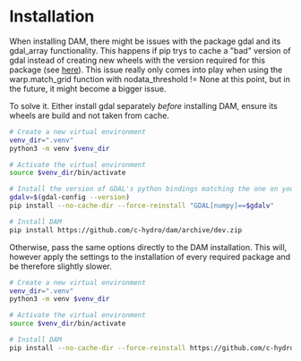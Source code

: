 # Installation

When installing DAM, there might be issues with the package gdal and its gdal_array functionality. This happens if pip trys to cache a "bad" version of gdal instead of creating new wheels with the version required for this package (see [here](https://stackoverflow.com/questions/75372275/importerror-cannot-import-name-gdal-array-from-osgeo)). This issue really only comes into play when using the warp.match_grid function with nodata_threshold != None at this point, but in the future, it might become a bigger issue.

To solve it. Either install gdal separately _before_ installing DAM, ensure its wheels are build and not taken from cache.

```bash
# Create a new virtual environment
venv_dir=".venv"
python3 -m venv $venv_dir

# Activate the virtual environment
source $venv_dir/bin/activate

# Install the version of GDAL's python bindings matching the one on your machine (must be >=3.4.3)
gdalv=$(gdal-config --version)
pip install --no-cache-dir --force-reinstall "GDAL[numpy]==$gdalv"

# Install DAM
pip install https://github.com/c-hydro/dam/archive/dev.zip
```

Otherwise, pass the same options directly to the DAM installation. This will, however apply the settings to the installation of every required package and be therefore slightly slower.

```bash
# Create a new virtual environment
venv_dir=".venv"
python3 -m venv $venv_dir

# Activate the virtual environment
source $venv_dir/bin/activate

# Install DAM
pip install --no-cache-dir --force-reinstall https://github.com/c-hydro/dam/archive/dev.zip
```
